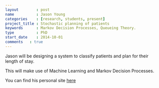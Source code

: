 ```yaml
---
layout        : post
name          : Jason Young
categories    : [research, students, present]
project_title : Stochastic planning of patients
keywords      : Markov Decision Processes, Queueing Theory.
type          : PhD
start_date    : 2014-10-01
comments   : true
---
```


Jason will be designing a system to classify patients and plan for their length of stay.

This will make use of Machine Learning and Markov Decision Processes.

You can find his personal site [here](http://jasyoung314.github.io/)
